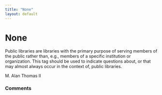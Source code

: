 ```yaml
---
title: "None"
layout: default
---
```

None
=====================
Public libraries are libraries with the primary purpose of serving
members of the public rather than, e.g., members of a specific
institution or organization. This tag should be used to indicate
questions about, or that may almost always occur in the context of,
public libraries.

M. Alan Thomas II

### Comments ###



